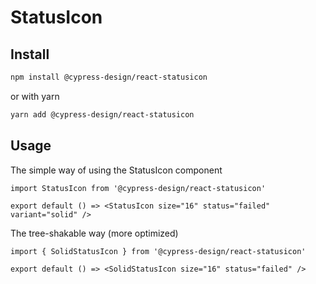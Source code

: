 # StatusIcon

## Install

```bash
npm install @cypress-design/react-statusicon
```

or with yarn

```bash
yarn add @cypress-design/react-statusicon
```

## Usage

The simple way of using the StatusIcon component

```tsx
import StatusIcon from '@cypress-design/react-statusicon'

export default () => <StatusIcon size="16" status="failed" variant="solid" />
```

The tree-shakable way (more optimized)

```tsx
import { SolidStatusIcon } from '@cypress-design/react-statusicon'

export default () => <SolidStatusIcon size="16" status="failed" />
```
